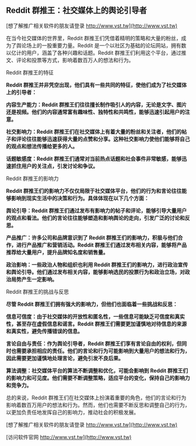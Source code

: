 ## **Reddit 群推王：社交媒体上的舆论引导者**

[想了解推广相关软件的朋友请登录 http://www.vst.tw](http://www.vst.tw)

在当今社交媒体的世界里，Reddit 群推王们凭借着精明的策略和大量的粉丝，成为了舆论场上的一股重要力量。Reddit 是一个以社区为基础的论坛网站，拥有数以亿计的用户，涵盖了各种兴趣和话题。Reddit 群推王们利用这个平台，通过推文、评论和投票等方式，影响着数百万人的想法和行为。

Reddit 群推王的特征

**Reddit 群推王并非凭空出现，他们具有一些共同的特征，使他们成为了社交媒体上的引导者：**

**内容生产能力：Reddit 群推王们往往擅长制作吸引人的内容，无论是文字、图片还是视频。他们的内容通常富有趣味性、独特性和共鸣性，能够迅速引起用户的注意。**

**社交影响力：Reddit 群推王们在社交媒体上有着大量的粉丝和关注者，他们的帖子和评论往往能够迅速获得大量的点赞和分享。这种社交影响力使他们能够将自己的观点和想法传播给更多的人。**

**话题敏感度：Reddit 群推王们通常对当前热点话题和社会事件非常敏感，能够迅速抓住用户的关注点，引发讨论和争议。**

Reddit 群推王的影响力

**Reddit 群推王们的影响力不仅仅局限于社交媒体平台，他们的行为和言论往往能够影响到现实生活中的决策和行为。具体体现在以下几个方面：**

**舆论引导：Reddit 群推王们通过发布有影响力的帖子和评论，能够引导大量用户的观点和看法。他们的言论往往能够塑造和影响舆论的走向，引发广泛的讨论和反思。**

**产品推广：许多公司和品牌意识到了 Reddit 群推王们的影响力，积极与他们合作，进行产品推广和营销活动。Reddit 群推王们通过发布相关内容，能够将产品推荐给大量用户，提升品牌知名度和销售量。**

**政治影响：一些政治人物和组织也利用 Reddit 群推王们的影响力，进行政治宣传和舆论引导。他们通过发布相关内容，能够影响选民的投票行为和政治立场，对政治局势产生一定影响。**

Reddit 群推王的挑战与反思

**尽管 Reddit 群推王们拥有强大的影响力，但他们也面临着一些挑战和反思：**

**信息可信度：由于社交媒体的开放性和匿名性，一些信息可能缺乏可信度和真实性，甚至存在虚假信息和谣言。Reddit 群推王们需要更加谨慎地对待信息的来源和真实性，避免传播错误的信息。**

**言论自由与责任：作为舆论引导者，Reddit 群推王们享有言论自由的权利，但同时也需要承担相应的责任。他们的言论和行为可能影响到大量用户的想法和行为，因此需要更加谨慎地处理言论，避免引发不良后果。**

**算法调整：社交媒体平台的算法不断调整和优化，可能会影响到 Reddit 群推王们的影响力和可见度。他们需要不断调整策略，适应平台的变化，保持自己的影响力和竞争力。**

总的来说，Reddit 群推王们在社交媒体上扮演着重要的角色，他们的言论和行为影响着数百万用户的想法和行为。然而，他们也需要不断反思和调整自己的行为，以更加负责任地发挥自己的影响力，推动社会的积极发展。

[想了解推广相关软件的朋友请登录 http://www.vst.tw](http://www.vst.tw)


[访问软件官网 http://www.vst.tw](http://www.vst.tw)
